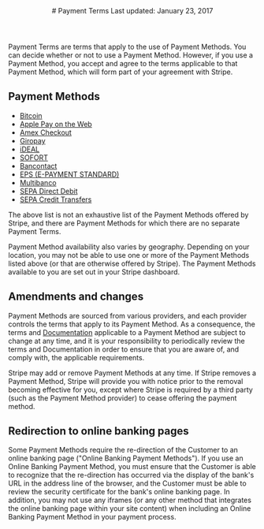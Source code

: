 <header id="stripe">
# Payment Terms
Last updated: January 23, 2017
</header>
<section>

Payment Terms are terms that apply to the use of Payment Methods. You can decide whether or not to use a Payment Method. However, if you use a Payment Method, you accept and agree to the terms applicable to that Payment Method, which will form part of your agreement with Stripe. 

## Payment Methods

* [Bitcoin](/bitcoin/legal)
* [Apple Pay on the Web](/apple-pay/legal)
* [Amex Checkout](/amex-express-checkout/legal)
* [Giropay](/giropay/legal)
* [iDEAL](/ideal/legal)
* [SOFORT](/sofort/legal)
* [Bancontact](/bancontact/legal)
* [EPS (E-PAYMENT STANDARD)](/eps/legal)
* [Multibanco](/multibanco/legal)
* [SEPA Direct Debit](/sepa-direct-debit/legal)
* [SEPA Credit Transfers](/sepa-credit-transfers/legal)

The above list is not an exhaustive list of the Payment Methods offered by Stripe, and there are Payment Methods for which there are no separate Payment Terms.

Payment Method availability also varies by geography. Depending on your location, you may not be able to use one or more of the Payment Methods listed above (or that are otherwise offered by Stripe). The Payment Methods available to you are set out in your Stripe dashboard.

## Amendments and changes

Payment Methods are sourced from various providers, and each provider controls the terms that apply to its Payment Method. As a consequence, the terms and [Documentation](https://stripe.com/docs) applicable to a Payment Method are subject to change at any time, and it is your responsibility to periodically review the terms and Documentation in order to ensure that you are aware of, and comply with, the applicable requirements.

Stripe may add or remove Payment Methods at any time. If Stripe removes a Payment Method, Stripe will provide you with notice prior to the removal becoming effective for you, except where Stripe is required by a third party (such as the Payment Method provider) to cease offering the payment method.

## Redirection to online banking pages

Some Payment Methods require the re-direction of the Customer to an online banking page ("Online Banking Payment Methods"). If you use an Online Banking Payment Method, you must ensure that the Customer is able to recognize that the re-direction has occurred via the display of the bank's URL in the address line of the browser, and the Customer must be able to review the security certificate for the bank's online banking page. In addition, you may not use any iframes (or any other method that integrates the online banking page within your site content) when including an Online Banking Payment Method in your payment process.
</section>

